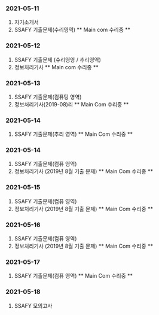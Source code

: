 ### 2021-05-11
1. 자기소개서
2. SSAFY 기출문제(수리영역)
    ** Main com 수리중 **

### 2021-05-12
1. SSAFY 기출문제 (수리영영 / 추리영역)
2. 정보처리기사
    ** Main com 수리중 **

### 2021-05-13
1. SSAFY 기출문제(컴퓨팅 영역)
2. 정보처리기사(2019-08)리
    ** Main  Com 수리중 **

### 2021-05-14
1. SSAFY 기출문제(추리 영역)
    ** Main  Com 수리중 **

### 2021-05-14
1. SSAFY 기출문제(컴퓨 영역)
2. 정보처리기사 (2019년 8월 기출 문제)
    ** Main  Com 수리중 **

### 2021-05-15
1. SSAFY 기출문제(컴퓨 영역)
2. 정보처리기사 (2019년 8월 기출 문제)
    ** Main  Com 수리중 **

### 2021-05-16
1. SSAFY 기출문제(컴퓨 영역)
2. 정보처리기사 (2019년 8월 기출 문제)
    ** Main  Com 수리중 **

### 2021-05-17
1. SSAFY 기출문제(컴퓨 영역)
    ** Main  Com 수리중 **

### 2021-05-18
1. SSAFY 모의고사

